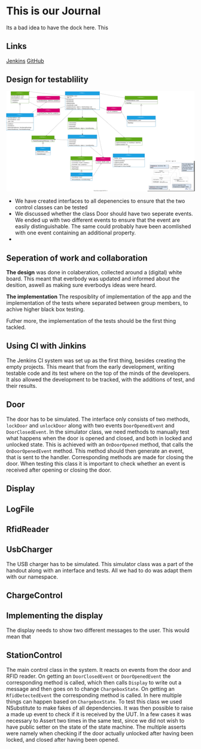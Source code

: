 # This is our Journal
Its a bad idea to have the dock here. This

## Links
[Jenkins](http://ci3.ase.au.dk:8080/job/team04E22ChargeBox/)
[GitHub](https://github.com/bedstitest/handin_02_changeBox)

## Design for testablility

![class diagram](figs/classDiagram.svg)

- We have created interfaces to all depenencies to ensure that the two control classes can be tested
- We discussed whether the class Door should have two seperate events. We ended up with two different events to ensure that the event are easily distinguishable. The same could probably have been acomlished with one event containing an additional property.
- 

## Seperation of work and collaboration

**The design** was done in colaberation, collected around a (digital) white board. 
This meant that everbody was updated and informed about the desition, aswell as making sure everbodys ideas were heard. 

**The implementation** 
The resposiblity of implementation of the app and the implementation of the tests where separated between group members, to achive higher black box testing. 

Futher more, the implementation of the tests should be the first thing tackled. 



## Using CI with Jinkins 
The Jenkins CI system was set up as the first thing, besides creating the empty projects. 
This meant that from the early development, writing testable code and its test where on the top of the minds of the developers. 
It also allowed the development to be tracked, with the additions of test, and their results. 

## Door
The door has to be simulated. The interface only consists of two methods, `lockDoor` and `unlockDoor` along with two events `DoorOpenedEvent` and `DoorClosedEvent`. 
In the simulator class, we need methods to manually test what happens when the door is opened and closed, and both in locked and unlocked state. This is achieved with an `OnDoorOpened` method, that calls the `OnDoorOpenedEvent` method. This method should then generate an event, that is sent to the handler. Corresponding methods are made for closing the door.
When testing this class it is important to check whether an event is received after opening or closing the door.

## Display


## LogFile


## RfidReader


## UsbCharger
The USB charger has to be simulated. This simulator class was a part of the handout along with an interface and tests. All we had to do was adapt them with our namespace.

## ChargeControl


## Implementing the display 

The display needs to show two different messages to the user. 
This would mean that 

## StationControl
The main control class in the system. It reacts on events from the door and RFID reader. On getting an `DoorClosedEvent` or `DoorOpenedEvent` the corresponding method is called, which then calls `Display` to write out a message and then goes on to change `ChargeboxState`. On getting an `RfidDetectedEvent` the corresponding method is called. In here multiple things can happen based on `ChargeboxState`. 
To test this class we used NSubstitute to make fakes of all dependencies. It was then possible to raise a made up event to check if it is received by the UUT. In a few cases it was necessary to Assert two times in the same test, since we did not wish to have public setter on the state of the state machine. The multiple asserts were namely when checking if the door actually unlocked after having been locked, and closed after having been opened.
